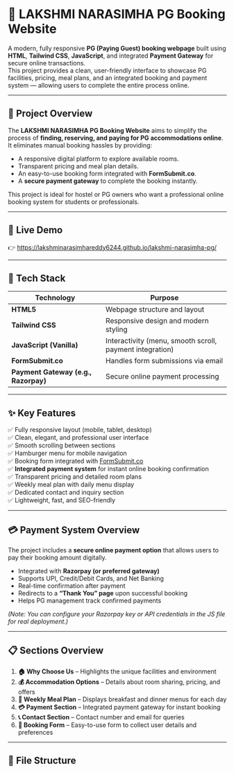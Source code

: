 # 🏡 LAKSHMI NARASIMHA PG Booking Website

A modern, fully responsive **PG (Paying Guest) booking webpage** built using **HTML**, **Tailwind CSS**, **JavaScript**, and integrated **Payment Gateway** for secure online transactions.  
This project provides a clean, user-friendly interface to showcase PG facilities, pricing, meal plans, and an integrated booking and payment system — allowing users to complete the entire process online.

---

## 🧭 Project Overview

The **LAKSHMI NARASIMHA PG Booking Website** aims to simplify the process of **finding, reserving, and paying for PG accommodations online**.  
It eliminates manual booking hassles by providing:

- A responsive digital platform to explore available rooms.  
- Transparent pricing and meal plan details.  
- An easy-to-use booking form integrated with **FormSubmit.co**.  
- A **secure payment gateway** to complete the booking instantly.  

This project is ideal for hostel or PG owners who want a professional online booking system for students or professionals.

---

## 🚀 Live Demo
👉 https://lakshminarasimhareddy6244.github.io/lakshmi-narasimha-pg/

---

## 🧱 Tech Stack

| Technology | Purpose |
|-------------|----------|
| **HTML5** | Webpage structure and layout |
| **Tailwind CSS** | Responsive design and modern styling |
| **JavaScript (Vanilla)** | Interactivity (menu, smooth scroll, payment integration) |
| **FormSubmit.co** | Handles form submissions via email |
| **Payment Gateway (e.g., Razorpay)** | Secure online payment processing |

---

## ✨ Key Features

✅ Fully responsive layout (mobile, tablet, desktop)  
✅ Clean, elegant, and professional user interface  
✅ Smooth scrolling between sections  
✅ Hamburger menu for mobile navigation  
✅ Booking form integrated with [FormSubmit.co](https://formsubmit.co)  
✅ **Integrated payment system** for instant online booking confirmation  
✅ Transparent pricing and detailed room plans  
✅ Weekly meal plan with daily menu display  
✅ Dedicated contact and inquiry section  
✅ Lightweight, fast, and SEO-friendly  

---

## 💳 Payment System Overview

The project includes a **secure online payment option** that allows users to pay their booking amount digitally.

- Integrated with **Razorpay (or preferred gateway)**  
- Supports UPI, Credit/Debit Cards, and Net Banking  
- Real-time confirmation after payment  
- Redirects to a **“Thank You” page** upon successful booking  
- Helps PG management track confirmed payments  

*(Note: You can configure your Razorpay key or API credentials in the JS file for real deployment.)*

---

## 📋 Sections Overview

1. **🏠 Why Choose Us** – Highlights the unique facilities and environment  
2. **💰 Accommodation Options** – Details about room sharing, pricing, and offers  
3. **🍛 Weekly Meal Plan** – Displays breakfast and dinner menus for each day  
4. **💳 Payment Section** – Integrated payment gateway for instant booking  
5. **📞 Contact Section** – Contact number and email for queries  
6. **📝 Booking Form** – Easy-to-use form to collect user details and preferences  

---

## 🧩 File Structure

